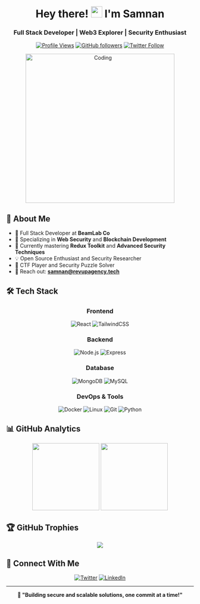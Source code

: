 <h1 align="center">Hey there! <img src="https://media.giphy.com/media/hvRJCLFzcasrR4ia7z/giphy.gif" width="30px" height="30px"> I'm Samnan</h1>

<h3 align="center">Full Stack Developer | Web3 Explorer | Security Enthusiast</h3>

<div align="center">
  
  [![Profile Views](https://komarev.com/ghpvc/?username=x0samnan&label=Profile%20views&color=0e75b6&style=flat)](https://github.com/x0samnan)
  [![GitHub followers](https://img.shields.io/github/followers/x0samnan?label=Followers&style=social)](https://github.com/x0samnan?tab=followers)
  [![Twitter Follow](https://img.shields.io/twitter/follow/samnantwt?style=social)](https://twitter.com/samnantwt)
  
</div>

<div align="center">
  <img src="https://media2.giphy.com/media/qgQUggAC3Pfv687qPC/giphy.gif?cid=790b761150da0adfbaa4148376ed6f4dc3893ab49b800c45&rid=giphy.gif&ct=g" alt="Coding" width="400">
</div>

## 💫 About Me

<div align="left">
  
- 🏢 Full Stack Developer at **BeamLab Co**
- 🔐 Specializing in **Web Security** and **Blockchain Development**
- 🌱 Currently mastering **Redux Toolkit** and **Advanced Security Techniques**
- 💡 Open Source Enthusiast and Security Researcher
- 🎯 CTF Player and Security Puzzle Solver
- 📧 Reach out: **samnan@revupagency.tech**

</div>

## 🛠️ Tech Stack

<div align="center">

### Frontend
![React](https://img.shields.io/badge/-React-61DAFB?style=for-the-badge&logo=react&logoColor=black)
![TailwindCSS](https://img.shields.io/badge/-Tailwind-38B2AC?style=for-the-badge&logo=tailwind-css&logoColor=white)

### Backend
![Node.js](https://img.shields.io/badge/-Node.js-339933?style=for-the-badge&logo=node.js&logoColor=white)
![Express](https://img.shields.io/badge/-Express-000000?style=for-the-badge&logo=express&logoColor=white)

### Database
![MongoDB](https://img.shields.io/badge/-MongoDB-47A248?style=for-the-badge&logo=mongodb&logoColor=white)
![MySQL](https://img.shields.io/badge/-MySQL-4479A1?style=for-the-badge&logo=mysql&logoColor=white)

### DevOps & Tools
![Docker](https://img.shields.io/badge/-Docker-2496ED?style=for-the-badge&logo=docker&logoColor=white)
![Linux](https://img.shields.io/badge/-Linux-FCC624?style=for-the-badge&logo=linux&logoColor=black)
![Git](https://img.shields.io/badge/-Git-F05032?style=for-the-badge&logo=git&logoColor=white)
![Python](https://img.shields.io/badge/-Python-3776AB?style=for-the-badge&logo=python&logoColor=white)

</div>

## 📊 GitHub Analytics

<div align="center">
  <img height="180em" src="https://github-readme-stats.vercel.app/api?username=x0samnan&show_icons=true&theme=tokyonight&include_all_commits=true&count_private=true"/>
  <img height="180em" src="https://github-readme-streak-stats.herokuapp.com/?user=x0samnan&theme=tokyonight"/>
</div>

## 🏆 GitHub Trophies

<div align="center">
  <img src="https://github-profile-trophy.vercel.app/?username=x0samnan&theme=tokyonight&no-frame=true&no-bg=false&margin-w=4&row=1"/>
</div>

## 🤝 Connect With Me

<div align="center">
  
[![Twitter](https://img.shields.io/badge/-Twitter-1DA1F2?style=for-the-badge&logo=twitter&logoColor=white)](https://twitter.com/samnantwt)
[![LinkedIn](https://img.shields.io/badge/-LinkedIn-0077B5?style=for-the-badge&logo=linkedin&logoColor=white)](https://linkedin.com/in/x0samnan)

</div>

---

<div align="center">
  <b>🚀 "Building secure and scalable solutions, one commit at a time!"</b>
</div>
